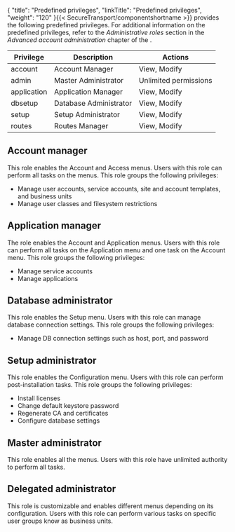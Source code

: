 {
    "title": "Predefined privileges",
    "linkTitle": "Predefined privileges",
    "weight": "120"
}{{< SecureTransport/componentshortname  >}} provides the following predefined privileges. For additional information on the predefined privileges, refer to the *Administrative roles* section in the *Advanced account administration* chapter of the .

<table>
   <thead>
      <tr>
<th class="HeadE-Column1-Header1">Privilege         </th>
<th class="HeadE-Column1-Header1">Description         </th>
<th class="HeadD-Column1-Header1">Actions         </th>
      </tr>
   </thead>
   <tbody>
      <tr>
         <td>account         </td>
         <td>Account Manager         </td>
         <td>View, Modify         </td>
      </tr>
      <tr>
         <td>admin         </td>
         <td>Master Administrator         </td>
         <td>Unlimited permissions         </td>
      </tr>
      <tr>
         <td>application         </td>
         <td>Application Manager         </td>
         <td>View, Modify         </td>
      </tr>
      <tr>
         <td>dbsetup         </td>
         <td>Database Administrator         </td>
         <td>View, Modify         </td>
      </tr>
      <tr>
         <td>setup         </td>
         <td>Setup Administrator         </td>
         <td>View, Modify         </td>
      </tr>
      <tr>
         <td>routes         </td>
         <td>Routes Manager         </td>
         <td>View, Modify         </td>
      </tr>
   </tbody>
</table>

## Account manager

This role enables the Account and Access menus. Users with this role can perform all tasks on the menus. This role groups the following privileges:

-   Manage user accounts, service accounts, site and account templates, and business units
-   Manage user classes and filesystem restrictions

## Application manager

The role enables the Account and Application menus. Users with this role can perform all tasks on the Application menu and one task on the Account menu. This role groups the following privileges:

-   Manage service accounts
-   Manage applications

## Database administrator

This role enables the Setup menu. Users with this role can manage database connection settings. This role groups the following privileges:

-   Manage DB connection settings such as host, port, and password

## Setup administrator

This role enables the Configuration menu. Users with this role can perform post-installation tasks. This role groups the following privileges:

-   Install licenses
-   Change default keystore password
-   Regenerate CA and certificates
-   Configure database settings

## Master administrator

This role enables all the menus. Users with this role have unlimited authority to perform all tasks.

## Delegated administrator

This role is customizable and enables different menus depending on its configuration. Users with this role can perform various tasks on specific user groups know as business units.

